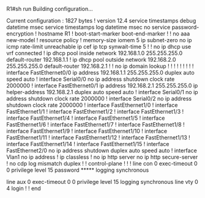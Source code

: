 
R1#sh run
Building configuration...

Current configuration : 1827 bytes
!
version 12.4
service timestamps debug datetime msec
service timestamps log datetime msec
no service password-encryption
!
hostname R1
!
boot-start-marker
boot-end-marker
!
!
no aaa new-model
!
resource policy
!
memory-size iomem 5
ip subnet-zero
no ip icmp rate-limit unreachable
ip cef
ip tcp synwait-time 5
!
!
no ip dhcp use vrf connected
!
ip dhcp pool inside
   network 192.168.1.0 255.255.255.0
   default-router 192.168.1.1
!
ip dhcp pool outside
   network 192.168.2.0 255.255.255.0
   default-router 192.168.2.1
!
!
no ip domain lookup
!
!
!
!
!
!
!
!
!
interface FastEthernet0/0
 ip address 192.168.1.1 255.255.255.0
 duplex auto
 speed auto
!
interface Serial0/0
 no ip address
 shutdown
 clock rate 2000000
!
interface FastEthernet0/1
 ip address 192.168.2.1 255.255.255.0
 ip helper-address 192.168.2.1
 duplex auto
 speed auto
!
interface Serial0/1
 no ip address
 shutdown
 clock rate 2000000
!
interface Serial0/2
 no ip address
 shutdown
 clock rate 2000000
!
interface FastEthernet1/0
!
interface FastEthernet1/1
!
interface FastEthernet1/2
!
interface FastEthernet1/3
!
interface FastEthernet1/4
!
interface FastEthernet1/5
!
interface FastEthernet1/6
!
interface FastEthernet1/7
!
interface FastEthernet1/8
!
interface FastEthernet1/9
!
interface FastEthernet1/10
!
interface FastEthernet1/11
!
interface FastEthernet1/12
!
interface FastEthernet1/13
!
interface FastEthernet1/14
!
interface FastEthernet1/15
!
interface FastEthernet2/0
 no ip address
 shutdown
 duplex auto
 speed auto
!
interface Vlan1
 no ip address
!
ip classless
!
no ip http server
no ip http secure-server
!
no cdp log mismatch duplex
!
!
control-plane
!
!
!
line con 0
 exec-timeout 0 0
 privilege level 15
 password *****
 logging synchronous
 
line aux 0
 exec-timeout 0 0
 privilege level 15
 logging synchronous
line vty 0 4
 login
!
!
end
